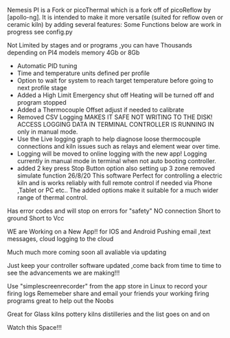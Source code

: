 Nemesis PI is a Fork or picoThermal which is a fork off of picoReflow by [apollo-ng]. It is intended to make it more 
versatile (suited for reflow oven or ceramic kiln) by adding several features:
Some Functions below are work in progress see config.py

Not Limited by stages and or programs ,you can have Thousands depending on PI4 models memory 4Gb or 8Gb
* Automatic PID tuning
* Time and temperature units defined per profile
* Option to wait for system to reach target temperature before going to next profile stage
* Added a High Limit Emergency shut off     Heating will be turned off and program stopped
* Added a Thermocouple Offset     adjust if needed to calibrate
* Removed CSV Logging MAKES IT SAFE NOT WRITING TO THE DISK! ACCESS LOGGING DATA IN TERMINAL CONTROLLER IS RUNNING IN only in manual mode. 
* Use the Live logging graph to help diagnose loose thermocouple connections and kiln issues such as relays and element wear over time. 
* Logging will be moved to online logging with the new app! Logging currently in manual mode in terminal when not auto booting controller.
* added 2 key press Stop Button option also setting up 3 zone removed simulate function 26/8/20
This software Perfect for controlling a electric kiln and is works reliably with full remote control if needed via Phone ,Tablet or PC etc.. 
The added options make it suitable for a much wider range of thermal control. 

Has error codes and will stop on errors for "safety"
NO connection
Short to ground
Short to Vcc

WE are
Working on a
New App!! for IOS and Android  Pushing email ,text messages, cloud logging to the cloud

Much much more coming soon all avaliable via updating 

Just keep your controller software updated ,come back from time to time to see the advancements we are making!!!

Use "simplescreenrecorder" from the app store in Linux to record your firing logs
Rememeber share and  email your friends your working firing programs great to help out the Noobs

Great for Glass kilns pottery kilns distilleries and the list goes on and on

Watch this Space!!!
